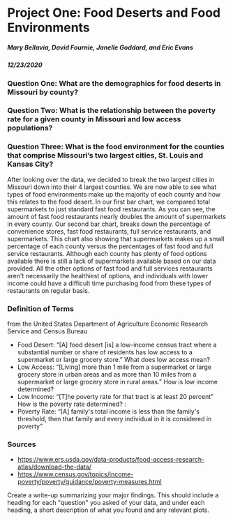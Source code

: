 # Project One: Food Deserts and Food Environments 
##### Mary Bellavia, David Fournie, Janelle Goddard, and Eric Evans
##### 12/23/2020

### Question One: What are the demographics for food deserts in Missouri by county?


### Question Two: What is the relationship between the poverty rate for a given county in Missouri and low access populations?

### Question Three: What is the food environment for the counties that comprise Missouri’s two largest cities, St. Louis and Kansas City?
After looking over the data, we decided to break the two largest cities in Missouri down into their 4 largest counties. We are now able to see what types of food environments make up the majority of each county and how this relates to the food desert. In our first bar chart, we compared total supermarkets to just standard fast food restaurants. As you can see, the amount of fast food restaurants nearly doubles the amount of supermarkets in every county. Our second bar chart, breaks down the percentage of convenience stores, fast food restaurants, full service restaurants, and supermarkets. This chart also showing that supermarkets makes up a small percentage of each county versus the percentages of fast food and full service restaurants. Although each county has plenty of food options available there is still a lack of supermarkets available based on our data provided. All the other options of fast food and full services restaurants aren't necessarily the healthiest of options, and individuals with lower income could have a difficult time purchasing food from these types of restaurants on regular basis.

### Definition of Terms
from the United States Department of Agriculture Economic Research Service and Census Bureau
* Food Desert: “[A] food desert [is] a low-income census tract where a substantial number or share of residents has low access to a supermarket or large grocery store.”
What does low access mean?
* Low Access: “[Living] more than 1 mile from a supermarket or large grocery store in urban areas and as more than 10 miles from a supermarket or large grocery store in rural areas.”
How is low income determined?
* Low Income: “[T]he poverty rate for that tract is at least 20 percent”
How is the poverty rate determined? :
* Poverty Rate: “[A] family's total income is less than the family's threshold, then that family and every individual in it is considered in poverty”	

### Sources
* https://www.ers.usda.gov/data-products/food-access-research-atlas/download-the-data/
* https://www.census.gov/topics/income-poverty/poverty/guidance/poverty-measures.html 


Create a write-up summarizing your major findings. This should include a heading for each "question" you asked of your data, and under each heading, a short description of what you found and any relevant plots.